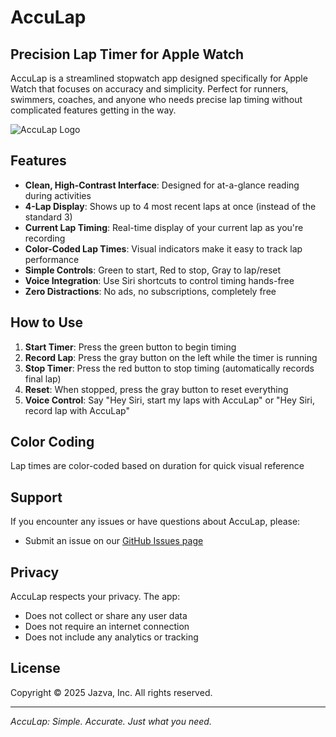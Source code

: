 # AccuLap

## Precision Lap Timer for Apple Watch

AccuLap is a streamlined stopwatch app designed specifically for Apple Watch that focuses on accuracy and simplicity. Perfect for runners, swimmers, coaches, and anyone who needs precise lap timing without complicated features getting in the way.

![AccuLap Logo](https://github.com/jazva/acculap/raw/main/Assets/AppIcon.png)

## Features

- **Clean, High-Contrast Interface**: Designed for at-a-glance reading during activities
- **4-Lap Display**: Shows up to 4 most recent laps at once (instead of the standard 3)
- **Current Lap Timing**: Real-time display of your current lap as you're recording
- **Color-Coded Lap Times**: Visual indicators make it easy to track lap performance
- **Simple Controls**: Green to start, Red to stop, Gray to lap/reset
- **Voice Integration**: Use Siri shortcuts to control timing hands-free
- **Zero Distractions**: No ads, no subscriptions, completely free

## How to Use

1. **Start Timer**: Press the green button to begin timing
2. **Record Lap**: Press the gray button on the left while the timer is running
3. **Stop Timer**: Press the red button to stop timing (automatically records final lap)
4. **Reset**: When stopped, press the gray button to reset everything
5. **Voice Control**: Say "Hey Siri, start my laps with AccuLap" or "Hey Siri, record lap with AccuLap"

## Color Coding

Lap times are color-coded based on duration for quick visual reference


## Support

If you encounter any issues or have questions about AccuLap, please:

- Submit an issue on our [GitHub Issues page](https://github.com/jazva/acculap/issues)


## Privacy

AccuLap respects your privacy. The app:
- Does not collect or share any user data
- Does not require an internet connection
- Does not include any analytics or tracking

## License

Copyright © 2025 Jazva, Inc. All rights reserved.

---

*AccuLap: Simple. Accurate. Just what you need.*
